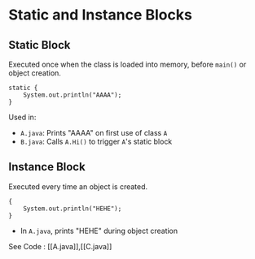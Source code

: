 # Static and Instance Blocks

## Static Block

Executed once when the class is loaded into memory, before `main()` or object creation.

```
static {
    System.out.println("AAAA");
}
```

Used in:

- `A.java`: Prints "AAAA" on first use of class `A`
- `B.java`: Calls `A.Hi()` to trigger `A`'s static block

## Instance Block

Executed every time an object is created.

```
{
    System.out.println("HEHE");
}
```

- In `A.java`, prints "HEHE" during object creation

See Code : [[A.java]],[[C.java]]
